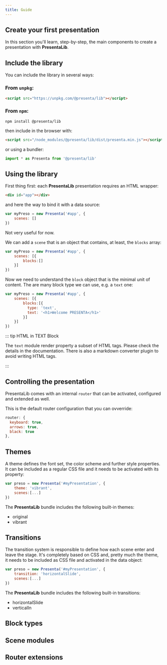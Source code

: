 ```yaml
---
title: Guide
---
```


## Create your first presentation

In this section you'll learn, step-by-step, the main components to create a presentation with **PresentaLib**.

## Include the library

You can include the library in several ways: 

### From `unpkg`:

```html
<script src="https://unpkg.com/@presenta/lib"></script>
```

### From `npm`:

```shell
npm install @presenta/lib
```

then include in the browser with:

```html
<script src="/node_modules/@presenta/lib/dist/presenta.min.js"></script>
```

or using a bundler:

```js
import * as Presenta from '@presenta/lib'
```



## Using the library

First thing first: each **PresentaLib** presentation requires an HTML wrapper:

```html
<div id="app"></div>
```

and here the way to bind it with a data source: 

```js
var myPreso = new Presenta('#app', {
    scenes: []
})
```

Not very useful for now. 

We can add a `scene` that is an object that contains, at least, the `blocks` array:

```js
var myPreso = new Presenta('#app', {
    scenes: [{
    	blocks:[]
    }]
})
```

Now we need to understand the `block` object that is the minimal unit of content. The are many block type we can use, e.g. a `text` one:

```js
var myPreso = new Presenta('#app', {
    scenes: [{
    	blocks:[{
		  type: 'text',
		  text: '<h1>Welcome PRESENTA</h1>'
		}]
    }]
})
```

::: tip HTML in TEXT Block

The `text` module render property a subset of HTML tags. Please check the details in the documentation. There is also a markdown converter plugin to avoid writing HTML tags.

:::



## Controlling the presentation

PresentaLib comes with an internal `router` that can be activated, configured and extended as well.

This is the default router configuration that you can ovverride:

```js
router: {
  keyboard: true,
  arrows: true,
  black: true
},
```





## Themes

A theme defines the font set, the color scheme and further style properties. It can be included as a regular CSS file and it needs to be activated with its property:

```javascript
var preso = new Presenta('#myPresentation', {
  	theme: 'vibrant',
    scenes:[...]
})
```

The **PresentaLib** bundle includes the following built-in themes:

- original
- vibrant

## Transitions

The transition system is responsible to define how each scene enter and leave the stage. It's completely based on CSS and, pretty much the theme, it needs to be included as CSS file and activated in the data object:

```javascript
var preso = new Presenta('#myPresentation', {
  	transition: 'horizontalSlide',
    scenes:[...]
})
```

The **PresentaLib** bundle includes the following built-in transitions:

- horizontalSlide
- verticalIn

## Block types

## Scene modules

## Router extensions



